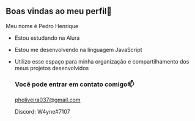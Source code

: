 ## Boas vindas ao meu perfil💙

Meu nome é Pedro Henrique

- Estou estudando na Alura
- Estou me desenvolvendo na linguagem JavaScript
- Utilizo esse espaço para minha organização e compartilhamento dos meus projetos desenvolvidos

  ### Você pode entrar em contato comigo📫

  pholiveira037@gmail.com

  Discord: W4yne#7107
